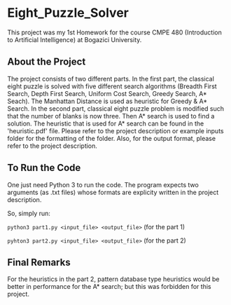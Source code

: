 # Eight_Puzzle_Solver
This project was my 1st Homework for the course CMPE 480 (Introduction to Artificial Intelligence) at Bogazici University.

## About the Project
The project consists of two different parts. In the first part, the classical eight puzzle is solved with five different search algorithms (Breadth First Search, Depth First Search, Uniform Cost Search, Greedy Search, A* Seach).
The Manhattan Distance is used as heuristic for Greedy & A* Search. In the second part, classical eight puzzle problem is modified such that the number of blanks is now three. Then A* search is used to find a solution. The heuristic that is used for 
A* search can be found in the 'heuristic.pdf' file. Please refer to the project description or example inputs folder for the formatting of the folder. Also, for the output format, please refer to the project description.

## To Run the Code
One just need Python 3 to run the code. The program expects two arguments (as .txt files) whose formats are explicity written in the project description.

So, simply run:

```python3 part1.py <input_file> <output_file>```   (for the part 1)

```pyhton3 part2.py <input_file> <output_file>```   (for the part 2)

## Final Remarks
For the heuristics in the part 2, pattern database type heuristics would be better in performance for the A* search; but this was forbidden for this project.
